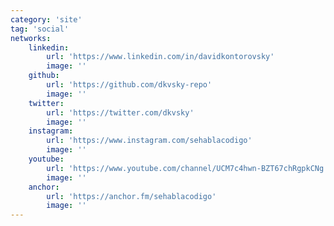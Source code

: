```yaml
---
category: 'site'
tag: 'social'
networks:
    linkedin:
        url: 'https://www.linkedin.com/in/davidkontorovsky'
        image: ''
    github:
        url: 'https://github.com/dkvsky-repo'
        image: ''
    twitter:
        url: 'https://twitter.com/dkvsky'
        image: ''
    instagram:
        url: 'https://www.instagram.com/sehablacodigo'
        image: ''
    youtube:
        url: 'https://www.youtube.com/channel/UCM7c4hwn-BZT67chRgpkCNg'
        image: ''
    anchor:
        url: 'https://anchor.fm/sehablacodigo'
        image: ''
---
```

